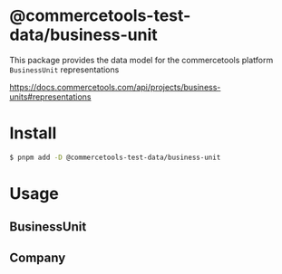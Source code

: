 # @commercetools-test-data/business-unit

This package provides the data model for the commercetools platform `BusinessUnit` representations

https://docs.commercetools.com/api/projects/business-units#representations

# Install

```bash
$ pnpm add -D @commercetools-test-data/business-unit
```

# Usage

## BusinessUnit

## Company